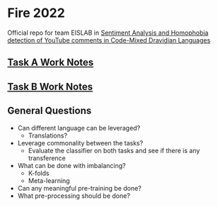 # Fire 2022
Official repo for team EISLAB in [Sentiment Analysis and Homophobia detection  of YouTube comments in Code-Mixed Dravidian Languages
](https://sites.google.com/view/dravidiancodemix-2022/home?authuser=0)

## [Task A Work Notes](https://github.com/flippe3/fire_2022/blob/master/task_a/study.md)

## [Task B Work Notes](https://github.com/flippe3/fire_2022/blob/master/task_b/pre-study.md)

## General Questions
- Can different language can be leveraged?
    - Translations?
- Leverage commonality between the tasks?
    - Evaluate the classifier on both tasks and see if there is any transference
- What can be done with imbalancing?
    - K-folds
    - Meta-learning
- Can any meaningful pre-training be done?
- What pre-processing should be done?